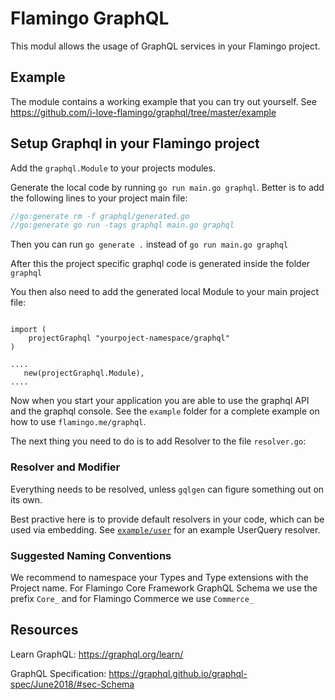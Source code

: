 # Flamingo GraphQL

This modul allows the usage of GraphQL services in your Flamingo project.

## Example
The module contains a working example that you can try out yourself. 
See https://github.com/i-love-flamingo/graphql/tree/master/example

## Setup Graphql in your Flamingo project

Add the `graphql.Module` to your projects modules.

Generate the local code by running `go run main.go graphql`.
Better is to add the following lines to your project main file:

```go
//go:generate rm -f graphql/generated.go
//go:generate go run -tags graphql main.go graphql
```

Then you can run `go generate .` instead of `go run main.go graphql`

After this the project specific graphql code is generated inside the folder `graphql`

You then also need to add the generated local Module to your main project file:

```

import (
    projectGraphql "yourpoject-namespace/graphql"
)

....
   new(projectGraphql.Module),
....

```
Now when you start your application you are able to use the graphql API and the graphql console.
See the `example` folder for a complete example on how to use `flamingo.me/graphql`.

The next thing you need to do is to add Resolver to the file `resolver.go`:

### Resolver and Modifier

Everything needs to be resolved, unless `gqlgen` can figure something out on its own.

Best practive here is to provide default resolvers in your code, which can be used via embedding.
See [`example/user`](https://github.com/i-love-flamingo/graphql/blob/master/example/user/interfaces/graphql/resolver.go) for an example UserQuery resolver.

### Suggested Naming Conventions

We recommend to namespace your Types and Type extensions with the Project name. 
For Flamingo Core Framework GraphQL Schema we use the prefix `Core_` and for Flamingo Commerce we use `Commerce_`
 

## Resources

Learn GraphQL: https://graphql.org/learn/

GraphQL Specification: https://graphql.github.io/graphql-spec/June2018/#sec-Schema